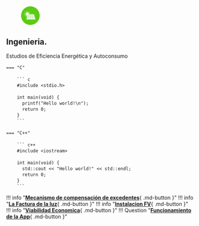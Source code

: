 # 
<figure>
  <img src="./img/ico_solar.svg" width="50" />
</figure>

## Ingenieria.
Estudios de Eficiencia Energética y Autoconsumo

```
=== "C"

    ``` c
    #include <stdio.h>

    int main(void) {
      printf("Hello world!\n");
      return 0;
    }
    ```

=== "C++"

    ``` c++
    #include <iostream>

    int main(void) {
      std::cout << "Hello world!" << std::endl;
      return 0;
    }
    ```
```

!!! info "[**Mecanismo de compensación de excedentes**](Anexo_IV_Ejemplos.md){ .md-button }"
!!! info  "[**La Factura de la luz**](Factura_Luz.md){ .md-button }"
!!! info  "[**Instalacion FV**](./RENOVABLES/Instalacion_FV.md){ .md-button }"
!!! info  "[**Viabilidad Economica**](Viabilidad_Economica.md){ .md-button }"
!!! Question  "[**Funcionamiento de la App**](app.md){ .md-button }"

